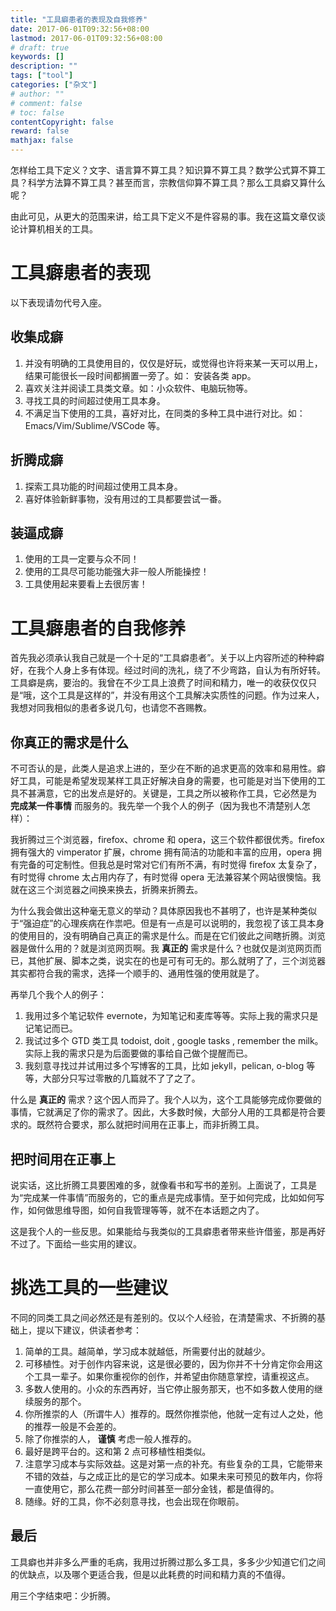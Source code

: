 ```yaml
---
title: "工具癖患者的表现及自我修养"
date: 2017-06-01T09:32:56+08:00
lastmod: 2017-06-01T09:32:56+08:00
# draft: true
keywords: []
description: ""
tags: ["tool"]
categories: ["杂文"]
# author: ""
# comment: false
# toc: false
contentCopyright: false
reward: false
mathjax: false
---
```


怎样给工具下定义？文字、语言算不算工具？知识算不算工具？数学公式算不算工具？科学方法算不算工具？甚至而言，宗教信仰算不算工具？那么工具癖又算什么呢？

由此可见，从更大的范围来讲，给工具下定义不是件容易的事。我在这篇文章仅谈论计算机相关的工具。

<!--more-->

# 工具癖患者的表现

以下表现请勿代号入座。


## 收集成癖

1.  并没有明确的工具使用目的，仅仅是好玩，或觉得也许将来某一天可以用上，结果可能很长一段时间都搁置一旁了。如： 安装各类 app。
2.  喜欢关注并阅读工具类文章。如：小众软件、电脑玩物等。
3.  寻找工具的时间超过使用工具本身。
4.  不满足当下使用的工具，喜好对比，在同类的多种工具中进行对比。如：Emacs/Vim/Sublime/VSCode 等。


## 折腾成癖

1.  探索工具功能的时间超过使用工具本身。
2.  喜好体验新鲜事物，没有用过的工具都要尝试一番。


## 装逼成癖

1.  使用的工具一定要与众不同！
2.  使用的工具尽可能功能强大非一般人所能操控！
3.  工具使用起来要看上去很厉害！


# 工具癖患者的自我修养

首先我必须承认我自己就是一个十足的“工具癖患者”。关于以上内容所述的种种癖好，在我个人身上多有体现。经过时间的洗礼，绕了不少弯路，自认为有所好转。工具癖是病，要治的。我曾在不少工具上浪费了时间和精力，唯一的收获仅仅只是“哦，这个工具是这样的”，并没有用这个工具解决实质性的问题。作为过来人，我想对同我相似的患者多说几句，也请您不吝赐教。


## 你真正的需求是什么

不可否认的是，此类人是追求上进的，至少在不断的追求更高的效率和易用性。癖好工具，可能是希望发现某样工具正好解决自身的需要，也可能是对当下使用的工具不甚满意，它的出发点是好的。关键是，工具之所以被称作工具，它必然是为 **完成某一件事情** 而服务的。我先举一个我个人的例子（因为我也不清楚别人怎样）：

我折腾过三个浏览器，firefox、chrome 和 opera，这三个软件都很优秀。firefox 拥有强大的 vimperator 扩展，chrome 拥有简洁的功能和丰富的应用，opera 拥有完备的可定制性。但我总是时常对它们有所不满，有时觉得 firefox 太复杂了，有时觉得 chrome 太占用内存了，有时觉得 opera 无法兼容某个网站很懊恼。我就在这三个浏览器之间换来换去，折腾来折腾去。

为什么我会做出这种毫无意义的举动？具体原因我也不甚明了，也许是某种类似于“强迫症”的心理疾病在作祟吧。但是有一点是可以说明的，我忽视了该工具本身的使用目的，没有明确自己真正的需求是什么。而是在它们彼此之间瞎折腾。浏览器是做什么用的？就是浏览网页啊。我 **真正的** 需求是什么？也就仅是浏览网页而已，其他扩展、脚本之类，说实在的也是可有可无的。那么就明了了，三个浏览器其实都符合我的需求，选择一个顺手的、通用性强的使用就是了。

再举几个我个人的例子：

1.  我用过多个笔记软件 evernote，为知笔记和麦库等等。实际上我的需求只是记笔记而已。
2.  我试过多个 GTD 类工具 todoist, doit , google tasks , remember the milk。实际上我的需求只是为后面要做的事给自己做个提醒而已。
3.  我刻意寻找过并试用过多个写博客的工具，比如 jekyll，pelican, o-blog 等等，大部分只写过零散的几篇就不了了之了。
    
什么是 **真正的** 需求？这个因人而异了。我个人以为，这个工具能够完成你要做的事情，它就满足了你的需求了。因此，大多数时候，大部分人用的工具都是符合要求的。既然符合要求，那么就把时间用在正事上，而非折腾工具。


## 把时间用在正事上

说实话，这比折腾工具要困难的多，就像看书和写书的差别。上面说了，工具是为“完成某一件事情”而服务的，它的重点是完成事情。至于如何完成，比如如何写作，如何做思维导图，如何自我管理等等，就不在本话题之内了。

这是我个人的一些反思。如果能给与我类似的工具癖患者带来些许借鉴，那是再好不过了。下面给一些实用的建议。


# 挑选工具的一些建议

不同的同类工具之间必然还是有差别的。仅以个人经验，在清楚需求、不折腾的基础上，提以下建议，供读者参考：

1.  简单的工具。越简单，学习成本就越低，所需要付出的就越少。
2.  可移植性。对于创作内容来说，这是很必要的，因为你并不十分肯定你会用这个工具一辈子。如果你重视你的创作，并希望由你随意掌控，请重视这点。
3.  多数人使用的。小众的东西再好，当它停止服务那天，也不如多数人使用的继续服务的那个。
4.  你所推崇的人（所谓牛人）推荐的。既然你推崇他，他就一定有过人之处，他的推荐一般是不会差的。
5.  除了你推崇的人， **谨慎** 考虑一般人推荐的。
6.  最好是跨平台的。这和第 2 点可移植性相类似。
7.  注意学习成本与实际效益。这是对第一点的补充。有些复杂的工具，它能带来不错的效益，与之成正比的是它的学习成本。如果未来可预见的数年内，你将一直使用它，那么花费一部分时间甚至一部分金钱，都是值得的。
8.  随缘。好的工具，你不必刻意寻找，也会出现在你眼前。


## 最后

工具癖也并非多么严重的毛病，我用过折腾过那么多工具，多多少少知道它们之间的优缺点，以及哪个更适合我，但是以此耗费的时间和精力真的不值得。

用三个字结束吧：少折腾。
